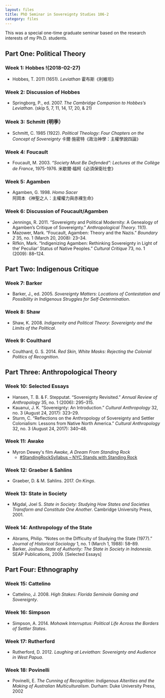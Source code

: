 ```yaml
---
layout: files
title: PhD Seminar in Sovereignty Studies 106-2
category: files
---
```


This was a special one-time graduate seminar based on the research interests of my Ph.D. students.

## Part One: Political Theory

### Week 1: Hobbes !(2018-02-27) 
*  Hobbes, T. 2011 (1651). *Leviathan*  霍布斯《利維坦》 

### Week 2: Discussion of Hobbes
*  Springborg, P., ed. 2007. *The Cambridge Companion to Hobbes’s Leviathan*. (skip 5, 7, 11, 14, 17, 20, & 21)

### Week 3: Schmitt (明季）
*  Schmitt, C. 1985 (1922). *Political Theology: Four Chapters on the Concept of Sovereignty* 卡爾·施密特《政治神學：主權學說四論》

### Week 4: Foucault  
*  Foucault, M. 2003.  *“Society Must Be Defended”: Lectures at the Collège de France*, 1975-1976. 米歇爾‧福柯《必須保衛社會》    

### Week 5: Agamben
*   Agamben, G. 1998. *Homo Sacer* 阿岡本 《神聖之人：主權權力與赤裸生命》

### Week 6: Discussion of Foucault/Agamben
*  Jennings, R. 2011. “Sovereignty and Political Modernity: A Genealogy of Agamben’s Critique of Sovereignty.” *Anthropological Theory*. 11(1).
*  Mazower, Mark. “Foucault, Agamben: Theory and the Nazis.” *Boundary 2* 35, no. 1 (March 20, 2008): 23–34.
*  Rifkin, Mark. “Indigenizing Agamben: Rethinking Sovereignty in Light of the‘ Peculiar’ Status of Native Peoples.” *Cultural Critique* 73, no. 1 (2009): 88–124.

## Part Two: Indigenous Critique

### Week 7: Barker 
*   Barker, J., ed. 2005. *Sovereignty Matters: Locations of Contestation and Possibility in Indigenous Struggles for Self-Determination*.

### Week 8: Shaw
*  Shaw, K. 2008. *Indigeneity and Political Theory: Sovereignty and the Limits of the Political*. 

### Week 9: Coulthard 
*   Coulthard, G. S. 2014. *Red Skin, White Masks: Rejecting the Colonial Politics of Recognition*.

## Part Three: Anthropological Theory

### Week 10: Selected Essays 
*   Hansen, T. B. & F. Stepputat. “Sovereignty Revisited.” *Annual Review of Anthropology* 35, no. 1 (2006): 295–315. 
*   Kauanui, J. K. “Sovereignty: An Introduction.” *Cultural Anthropology* 32, no. 3 (August 24, 2017): 323–29.
*   Sturm, C. “Reflections on the Anthropology of Sovereignty and Settler Colonialism: Lessons from Native North America.” *Cultural Anthropology* 32, no. 3 (August 24, 2017): 340–48.

### Week 11: Awake
* Myron Dewey's film *Awake, A Dream From Standing Rock*  
  * [#StandingRockSyllabus – NYC Stands with Standing Rock](https://nycstandswithstandingrock.wordpress.com/standingrocksyllabus/)

### Week 12: Graeber & Sahlins 
*  Graeber, D. & M. Sahlins. 2017. *On Kings*. 

### Week 13: State in Society 
*  Migdal, Joel S. *State in Society: Studying How States and Societies Transform and Constitute One Another*. Cambridge University Press, 2001.

### Week 14: Anthropology of the State
*  Abrams, Philip. “Notes on the Difficulty of Studying the State (1977).” *Journal of Historical Sociology* 1, no. 1 (March 1, 1988): 58–89.
*  Barker, Joshua. *State of Authority: The State in Society in Indonesia*. SEAP Publications, 2009. [Selected Essays]

## Part Four: Ethnography

### Week 15: Cattelino
*  Cattelino, J. 2008. *High Stakes: Florida Seminole Gaming and Sovereignty*. 

### Week 16: Simpson
*  Simpson, A. 2014. *Mohawk Interruptus: Political Life Across the Borders of Settler States*. 

### Week 17: Rutherford
*   Rutherford, D. 2012. *Laughing at Leviathan: Sovereignty and Audience in West Papua*. 

### Week 18: Povinelli
*  Povinelli, E. *The Cunning of Recognition: Indigenous Alterities and the Making of Australian Multiculturalism*. Durham: Duke University Press, 2002